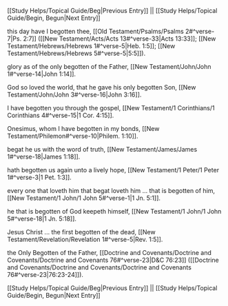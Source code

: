 [[Study Helps/Topical Guide/Beg|Previous Entry]]  ||  [[Study Helps/Topical Guide/Begin, Begun|Next Entry]]

 this day have I begotten thee, [[Old Testament/Psalms/Psalms 2#^verse-7|Ps. 2:7]] ([[New Testament/Acts/Acts 13#^verse-33|Acts 13:33]]; [[New Testament/Hebrews/Hebrews 1#^verse-5|Heb. 1:5]]; [[New Testament/Hebrews/Hebrews 5#^verse-5|5:5]]).

 glory as of the only begotten of the Father, [[New Testament/John/John 1#^verse-14|John 1:14]].

 God so loved the world, that he gave his only begotten Son, [[New Testament/John/John 3#^verse-16|John 3:16]].

 I have begotten you through the gospel, [[New Testament/1 Corinthians/1 Corinthians 4#^verse-15|1 Cor. 4:15]].

 Onesimus, whom I have begotten in my bonds, [[New Testament/Philemon#^verse-10|Philem. 1:10]].

 begat he us with the word of truth, [[New Testament/James/James 1#^verse-18|James 1:18]].

 hath begotten us again unto a lively hope, [[New Testament/1 Peter/1 Peter 1#^verse-3|1 Pet. 1:3]].

 every one that loveth him that begat loveth him ... that is begotten of him, [[New Testament/1 John/1 John 5#^verse-1|1 Jn. 5:1]].

 he that is begotten of God keepeth himself, [[New Testament/1 John/1 John 5#^verse-18|1 Jn. 5:18]].

 Jesus Christ ... the first begotten of the dead, [[New Testament/Revelation/Revelation 1#^verse-5|Rev. 1:5]].

 the Only Begotten of the Father, [[Doctrine and Covenants/Doctrine and Covenants/Doctrine and Covenants 76#^verse-23|D&C 76:23]] ([[Doctrine and Covenants/Doctrine and Covenants/Doctrine and Covenants 76#^verse-23|76:23-24]]).

[[Study Helps/Topical Guide/Beg|Previous Entry]]  ||  [[Study Helps/Topical Guide/Begin, Begun|Next Entry]]